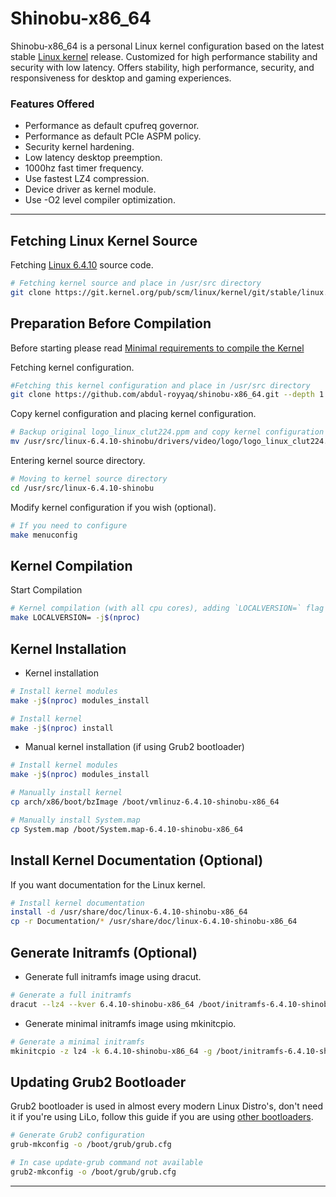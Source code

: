 # Shinobu-x86_64

Shinobu-x86_64 is a personal Linux kernel configuration based on the latest stable [Linux kernel](https://kernel.org) release.
Customized for high performance stability and security with low latency. Offers stability, high performance, security, and responsiveness for desktop and gaming experiences.

### Features Offered

* Performance as default cpufreq governor.
* Performance as default PCIe ASPM policy.
* Security kernel hardening.
* Low latency desktop preemption.
* 1000hz fast timer frequency.
* Use fastest LZ4 compression.
* Device driver as kernel module.
* Use -O2 level compiler optimization.

---

## Fetching Linux Kernel Source

Fetching [Linux 6.4.10](https://git.kernel.org/pub/scm/linux/kernel/git/stable/linux.git/commit/?h=v6.4.10) source code.
 
```bash
# Fetching kernel source and place in /usr/src directory
git clone https://git.kernel.org/pub/scm/linux/kernel/git/stable/linux.git --depth 1 -b v6.4.10 /usr/src/linux-6.4.10-shinobu
```

## Preparation Before Compilation

Before starting please read [Minimal requirements to compile the Kernel](https://www.kernel.org/doc/html/latest/process/changes.html)

Fetching kernel configuration.

```bash
#Fetching this kernel configuration and place in /usr/src directory
git clone https://github.com/abdul-royyaq/shinobu-x86_64.git --depth 1 /usr/src/Shinobu-x86_64
```

Copy kernel configuration and placing kernel configuration.

```bash
# Backup original logo_linux_clut224.ppm and copy kernel configuration
mv /usr/src/linux-6.4.10-shinobu/drivers/video/logo/logo_linux_clut224.ppm /usr/src/linux-6.4.10-shinobu/drivers/video/logo/logo_linux_clut224.backup.ppm && cp -r /usr/src/Shinobu-x86_64/{.config,drivers,localversion} /usr/src/linux-6.4.10-shinobu
```

Entering kernel source directory.

```bash
# Moving to kernel source directory 
cd /usr/src/linux-6.4.10-shinobu
```

Modify kernel configuration if you wish (optional).

```bash
# If you need to configure
make menuconfig 
```

## Kernel Compilation

Start Compilation

```bash
# Kernel compilation (with all cpu cores), adding `LOCALVERSION=` flag at compile time to avoid `+` sign that added to the name automatically due to semantic versioning
make LOCALVERSION= -j$(nproc)
```

## Kernel Installation

* Kernel installation

```bash
# Install kernel modules
make -j$(nproc) modules_install

# Install kernel
make -j$(nproc) install
```

* Manual kernel installation (if using Grub2 bootloader)

```bash
# Install kernel modules
make -j$(nproc) modules_install

# Manually install kernel
cp arch/x86/boot/bzImage /boot/vmlinuz-6.4.10-shinobu-x86_64

# Manually install System.map
cp System.map /boot/System.map-6.4.10-shinobu-x86_64
```

## Install Kernel Documentation (Optional)

If you want documentation for the Linux kernel.

```bash
# Install kernel documentation
install -d /usr/share/doc/linux-6.4.10-shinobu-x86_64
cp -r Documentation/* /usr/share/doc/linux-6.4.10-shinobu-x86_64
```

## Generate Initramfs (Optional)

* Generate full initramfs image using dracut.

```bash
# Generate a full initramfs
dracut --lz4 --kver 6.4.10-shinobu-x86_64 /boot/initramfs-6.4.10-shinobu-x86_64.img
```

* Generate minimal initramfs image using mkinitcpio.

```bash
# Generate a minimal initramfs
mkinitcpio -z lz4 -k 6.4.10-shinobu-x86_64 -g /boot/initramfs-6.4.10-shinobu-x86_64.img
```

## Updating Grub2 Bootloader

Grub2 bootloader is used in almost every modern Linux Distro's, don't need it if you're using LiLo, follow this guide if you are using [other bootloaders](https://wiki.archlinux.org/title/Category:Boot_loaders).

```bash
# Generate Grub2 configuration
grub-mkconfig -o /boot/grub/grub.cfg

# In case update-grub command not available
grub2-mkconfig -o /boot/grub/grub.cfg
```

---
